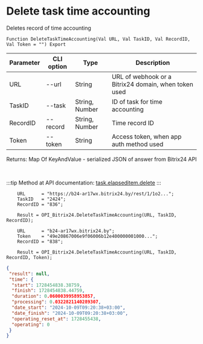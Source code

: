 ﻿---
sidebar_position: 2
---

# Delete task time accounting
 Deletes record of time accounting



`Function DeleteTaskTimeAccounting(Val URL, Val TaskID, Val RecordID, Val Token = "") Export`

  | Parameter | CLI option | Type | Description |
  |-|-|-|-|
  | URL | --url | String | URL of webhook or a Bitrix24 domain, when token used |
  | TaskID | --task | String, Number | ID of task for time accounting |
  | RecordID | --record | String, Number | Time record ID |
  | Token | --token | String | Access token, when app auth method used |

  
  Returns:  Map Of KeyAndValue - serialized JSON of answer from Bitrix24 API

<br/>

:::tip
Method at API documentation: [task.elapseditem.delete](https://dev.1c-bitrix.ru/rest_help/tasks/task/elapseditem/delete.php)
:::
<br/>


```bsl title="Code example"
    URL      = "https://b24-ar17wx.bitrix24.by/rest/1/1o2...";
    TaskID   = "2424";
    RecordID = "836";

    Result = OPI_Bitrix24.DeleteTaskTimeAccounting(URL, TaskID, RecordID);

    URL      = "b24-ar17wx.bitrix24.by";
    Token    = "49e20867006e9f06006b12e400000001000...";
    RecordID = "838";

    Result = OPI_Bitrix24.DeleteTaskTimeAccounting(URL, TaskID, RecordID, Token);
```
 



```json title="Result"
{
 "result": null,
 "time": {
  "start": 1728454838.38759,
  "finish": 1728454838.44759,
  "duration": 0.0600039958953857,
  "processing": 0.0322821140289307,
  "date_start": "2024-10-09T09:20:38+03:00",
  "date_finish": "2024-10-09T09:20:38+03:00",
  "operating_reset_at": 1728455438,
  "operating": 0
 }
}
```
